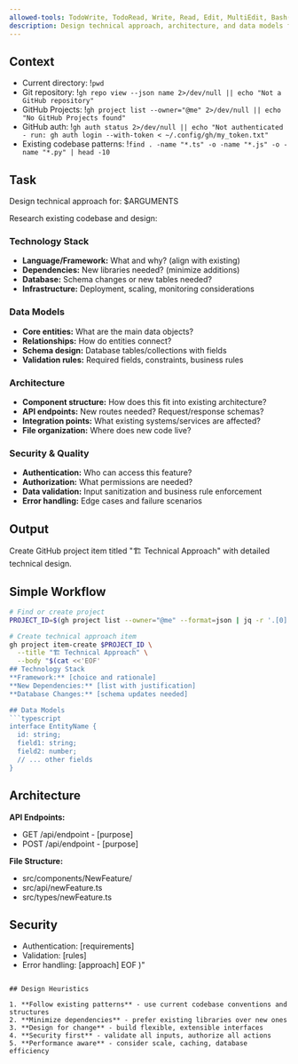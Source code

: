 ```yaml
---
allowed-tools: TodoWrite, TodoRead, Write, Read, Edit, MultiEdit, Bash(git *), Bash(gh *), Glob, Grep, LS, WebFetch, WebSearch, Task, mcp__codeloops__*
description: Design technical approach, architecture, and data models for a feature
---
```


## Context

- Current directory: !`pwd`
- Git repository: !`gh repo view --json name 2>/dev/null || echo "Not a GitHub repository"`
- GitHub Projects: !`gh project list --owner="@me" 2>/dev/null || echo "No GitHub Projects found"`
- GitHub auth: !`gh auth status 2>/dev/null || echo "Not authenticated - run: gh auth login --with-token < ~/.config/gh/my_token.txt"`
- Existing codebase patterns: !`find . -name "*.ts" -o -name "*.js" -o -name "*.py" | head -10`

## Task

Design technical approach for: $ARGUMENTS

Research existing codebase and design:

### Technology Stack
- **Language/Framework:** What and why? (align with existing)
- **Dependencies:** New libraries needed? (minimize additions)
- **Database:** Schema changes or new tables needed?
- **Infrastructure:** Deployment, scaling, monitoring considerations

### Data Models  
- **Core entities:** What are the main data objects?
- **Relationships:** How do entities connect?
- **Schema design:** Database tables/collections with fields
- **Validation rules:** Required fields, constraints, business rules

### Architecture
- **Component structure:** How does this fit into existing architecture?
- **API endpoints:** New routes needed? Request/response schemas?
- **Integration points:** What existing systems/services are affected?
- **File organization:** Where does new code live?

### Security & Quality
- **Authentication:** Who can access this feature?
- **Authorization:** What permissions are needed?
- **Data validation:** Input sanitization and business rule enforcement
- **Error handling:** Edge cases and failure scenarios

## Output

Create GitHub project item titled "🏗️ Technical Approach" with detailed technical design.

## Simple Workflow

```bash
# Find or create project
PROJECT_ID=$(gh project list --owner="@me" --format=json | jq -r '.[0].id' 2>/dev/null)

# Create technical approach item
gh project item-create $PROJECT_ID \
  --title "🏗️ Technical Approach" \
  --body "$(cat <<'EOF'
## Technology Stack
**Framework:** [choice and rationale]
**New Dependencies:** [list with justification]
**Database Changes:** [schema updates needed]

## Data Models
```typescript
interface EntityName {
  id: string;
  field1: string;
  field2: number;
  // ... other fields
}
```

## Architecture
**API Endpoints:**
- GET /api/endpoint - [purpose]
- POST /api/endpoint - [purpose]

**File Structure:**
- src/components/NewFeature/
- src/api/newFeature.ts  
- src/types/newFeature.ts

## Security
- Authentication: [requirements]
- Validation: [rules]
- Error handling: [approach]
EOF
)"
```

## Design Heuristics

1. **Follow existing patterns** - use current codebase conventions and structures
2. **Minimize dependencies** - prefer existing libraries over new ones
3. **Design for change** - build flexible, extensible interfaces
4. **Security first** - validate all inputs, authorize all actions
5. **Performance aware** - consider scale, caching, database efficiency